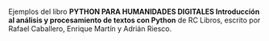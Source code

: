 Ejemplos del libro **PYTHON PARA HUMANIDADES DIGITALES Introducción al análisis y procesamiento de textos con Python** de RC Libros, escrito por Rafael Caballero, Enrique Martín y Adrián Riesco.
